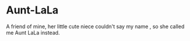 Aunt-LaLa
=========

A friend of mine, her little cute niece couldn't say my name , so she called me Aunt LaLa instead.
